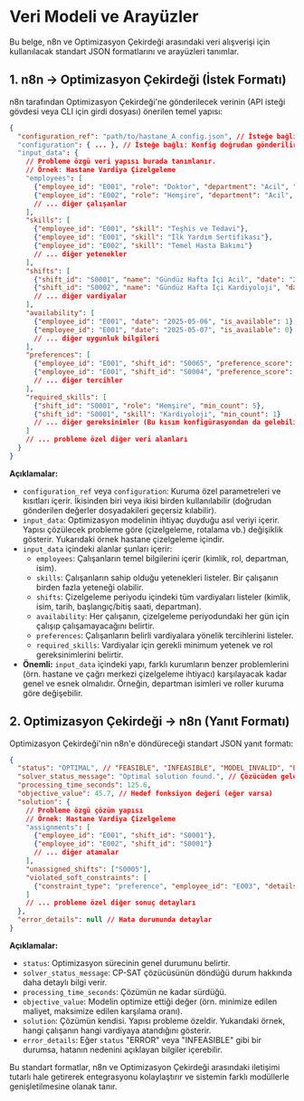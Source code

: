 # Veri Modeli ve Arayüzler

Bu belge, n8n ve Optimizasyon Çekirdeği arasındaki veri alışverişi için kullanılacak standart JSON formatlarını ve arayüzleri tanımlar.

## 1. n8n -> Optimizasyon Çekirdeği (İstek Formatı)

n8n tarafından Optimizasyon Çekirdeği'ne gönderilecek verinin (API isteği gövdesi veya CLI için girdi dosyası) önerilen temel yapısı:

```json
{
  "configuration_ref": "path/to/hastane_A_config.json", // İsteğe bağlı: Konfig dosyası referansı
  "configuration": { ... }, // İsteğe bağlı: Konfig doğrudan gönderilirse
  "input_data": {
    // Probleme özgü veri yapısı burada tanımlanır.
    // Örnek: Hastane Vardiya Çizelgeleme
    "employees": [
      {"employee_id": "E001", "role": "Doktor", "department": "Acil", "name": "Çalışan 1"},
      {"employee_id": "E002", "role": "Hemşire", "department": "Acil", "name": "Çalışan 2"}
      // ... diğer çalışanlar
    ],
    "skills": [
      {"employee_id": "E001", "skill": "Teşhis ve Tedavi"},
      {"employee_id": "E001", "skill": "İlk Yardım Sertifikası"},
      {"employee_id": "E002", "skill": "Temel Hasta Bakımı"}
      // ... diğer yetenekler
    ],
    "shifts": [
      {"shift_id": "S0001", "name": "Gündüz Hafta İçi Acil", "date": "2025-05-06", "start_time": "08:00:00", "end_time": "16:00:00", "department": "Acil"},
      {"shift_id": "S0002", "name": "Gündüz Hafta İçi Kardiyoloji", "date": "2025-05-06", "start_time": "08:00:00", "end_time": "16:00:00", "department": "Kardiyoloji"}
      // ... diğer vardiyalar
    ],
    "availability": [
      {"employee_id": "E001", "date": "2025-05-06", "is_available": 1},
      {"employee_id": "E001", "date": "2025-05-07", "is_available": 0}
      // ... diğer uygunluk bilgileri
    ],
    "preferences": [
      {"employee_id": "E001", "shift_id": "S0065", "preference_score": -1},
      {"employee_id": "E001", "shift_id": "S0004", "preference_score": 1}
      // ... diğer tercihler
    ],
    "required_skills": [
      {"shift_id": "S0001", "role": "Hemşire", "min_count": 5},
      {"shift_id": "S0001", "skill": "Kardiyoloji", "min_count": 1}
      // ... diğer gereksinimler (Bu kısım konfigürasyondan da gelebilir)
    ]
    // ... probleme özel diğer veri alanları
  }
}
```

**Açıklamalar:**

*   `configuration_ref` veya `configuration`: Kuruma özel parametreleri ve kısıtları içerir. İkisinden biri veya ikisi birden kullanılabilir (doğrudan gönderilen değerler dosyadakileri geçersiz kılabilir).
*   `input_data`: Optimizasyon modelinin ihtiyaç duyduğu asıl veriyi içerir. Yapısı çözülecek probleme göre (çizelgeleme, rotalama vb.) değişiklik gösterir. Yukarıdaki örnek hastane çizelgeleme içindir.
*   `input_data` içindeki alanlar şunları içerir:
    * `employees`: Çalışanların temel bilgilerini içerir (kimlik, rol, departman, isim).
    * `skills`: Çalışanların sahip olduğu yetenekleri listeler. Bir çalışanın birden fazla yeteneği olabilir.
    * `shifts`: Çizelgeleme periyodu içindeki tüm vardiyaları listeler (kimlik, isim, tarih, başlangıç/bitiş saati, departman).
    * `availability`: Her çalışanın, çizelgeleme periyodundaki her gün için çalışıp çalışamayacağını belirtir.
    * `preferences`: Çalışanların belirli vardiyalara yönelik tercihlerini listeler.
    * `required_skills`: Vardiyalar için gerekli minimum yetenek ve rol gereksinimlerini belirtir.
*   **Önemli:** `input_data` içindeki yapı, farklı kurumların benzer problemlerini (örn. hastane ve çağrı merkezi çizelgeleme ihtiyacı) karşılayacak kadar genel ve esnek olmalıdır. Örneğin, departman isimleri ve roller kuruma göre değişebilir.

## 2. Optimizasyon Çekirdeği -> n8n (Yanıt Formatı)

Optimizasyon Çekirdeği'nin n8n'e döndüreceği standart JSON yanıt formatı:

```json
{
  "status": "OPTIMAL", // "FEASIBLE", "INFEASIBLE", "MODEL_INVALID", "ERROR"
  "solver_status_message": "Optimal solution found.", // Çözücüden gelen mesaj
  "processing_time_seconds": 125.6,
  "objective_value": 45.7, // Hedef fonksiyon değeri (eğer varsa)
  "solution": {
    // Probleme özgü çözüm yapısı
    // Örnek: Hastane Vardiya Çizelgeleme
    "assignments": [
      {"employee_id": "E001", "shift_id": "S0001"},
      {"employee_id": "E002", "shift_id": "S0001"}
      // ... diğer atamalar
    ],
    "unassigned_shifts": ["S0005"],
    "violated_soft_constraints": [
      {"constraint_type": "preference", "employee_id": "E003", "details": "İstenmeyen vardiya atandı"}
    ]
    // ... probleme özel diğer sonuç detayları
  },
  "error_details": null // Hata durumunda detaylar
}
```

**Açıklamalar:**

*   `status`: Optimizasyon sürecinin genel durumunu belirtir.
*   `solver_status_message`: CP-SAT çözücüsünün döndüğü durum hakkında daha detaylı bilgi verir.
*   `processing_time_seconds`: Çözümün ne kadar sürdüğü.
*   `objective_value`: Modelin optimize ettiği değer (örn. minimize edilen maliyet, maksimize edilen karşılama oranı).
*   `solution`: Çözümün kendisi. Yapısı probleme özeldir. Yukarıdaki örnek, hangi çalışanın hangi vardiyaya atandığını gösterir.
*   `error_details`: Eğer `status` "ERROR" veya "INFEASIBLE" gibi bir durumsa, hatanın nedenini açıklayan bilgiler içerebilir.

Bu standart formatlar, n8n ve Optimizasyon Çekirdeği arasındaki iletişimi tutarlı hale getirerek entegrasyonu kolaylaştırır ve sistemin farklı modüllerle genişletilmesine olanak tanır.